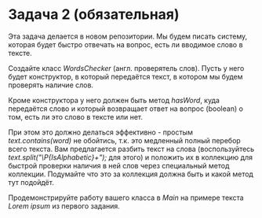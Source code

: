 # Задача 2 (обязательная)

Эта задача делается в новом репозитории. Мы будем писать систему, которая будет быстро отвечать на вопрос, есть ли вводимое слово в тексте.

Создайте класс *WordsChecker* (англ. проверятель слов). Пусть у него будет конструктор, в который передаётся текст, в котором мы будем проверять наличие слов.

Кроме конструктора у него должен быть метод *hasWord*, куда передаётся слово и который возвращает ответ на вопрос (boolean) о том, есть ли это слово в тексте или нет.

При этом это должно делаться эффективно - простым *text.contains(word)* не обойтись, т.к. это медленный полный перебор всего текста. Вам предлагается разбить текст на слова (воспользуйтесь *text.split("\\P{IsAlphabetic}+");* для этого) и положить их в коллекцию для быстрой проверки наличия в ней слов через специальный метод коллекции. Подумайте что это за коллекция должна быть и какой метод тут подойдёт.

Продемонстрируйте работу вашего класса в *Main* на примере текста *Lorem ipsum* из первого задания.